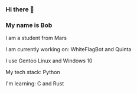### Hi there 👋 
### My name is Bob

I am a student from Mars

I am currently working on: WhiteFlagBot and Quinta

I use Gentoo Linux and Windows 10

My tech stack: Python

I'm learning: C and Rust